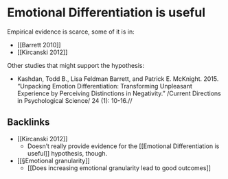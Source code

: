 # Emotional Differentiation is useful

Empirical evidence is scarce, some of it is in:
* [[Barrett 2010]]
* [[Kircanski 2012]]

Other studies that might support the hypothesis:
* Kashdan, Todd B., Lisa Feldman Barrett, and Patrick E. McKnight. 2015. “Unpacking Emotion Differentiation: Transforming Unpleasant Experience by Perceiving Distinctions in Negativity.” /Current Directions in Psychological Science/ 24 (1): 10-16.//



## Backlinks
* [[Kircanski 2012]]
	* Doesn’t really provide evidence for the [[Emotional Differentiation is useful]] hypothesis, though.
* [[§Emotional granularity]]
	* [[Does increasing emotional granularity lead to good outcomes]]

<!-- {BearID:E016E8D4-26C7-47FB-8602-39BA3BB45D04-22720-00000532CA3714B0} -->
